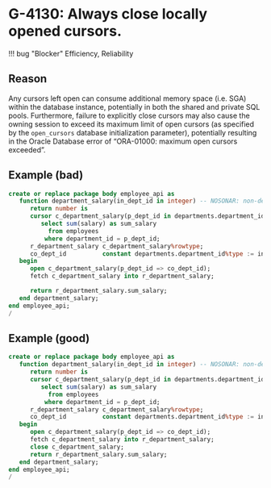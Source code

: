 # G-4130: Always close locally opened cursors.

!!! bug "Blocker"
    Efficiency, Reliability

## Reason

Any cursors left open can consume additional memory space (i.e. SGA) within the database instance, potentially in both the shared and private SQL pools. Furthermore, failure to explicitly close cursors may also cause the owning session to exceed its maximum limit of open cursors (as specified by the `open_cursors` database initialization parameter), potentially resulting in the Oracle Database error of “ORA-01000: maximum open cursors exceeded”. 

## Example (bad)

``` sql hl_lines="11"
create or replace package body employee_api as
   function department_salary(in_dept_id in integer) -- NOSONAR: non-deterministic
      return number is
      cursor c_department_salary(p_dept_id in departments.department_id%type) is
         select sum(salary) as sum_salary
           from employees
          where department_id = p_dept_id;
      r_department_salary c_department_salary%rowtype;
      co_dept_id          constant departments.department_id%type := in_dept_id;
   begin
      open c_department_salary(p_dept_id => co_dept_id);
      fetch c_department_salary into r_department_salary;

      return r_department_salary.sum_salary;
   end department_salary;
end employee_api;
/
```

## Example (good)

``` sql hl_lines="11 13"
create or replace package body employee_api as
   function department_salary(in_dept_id in integer) -- NOSONAR: non-deterministic
      return number is
      cursor c_department_salary(p_dept_id in departments.department_id%type) is
         select sum(salary) as sum_salary
           from employees
          where department_id = p_dept_id;
      r_department_salary c_department_salary%rowtype;
      co_dept_id          constant departments.department_id%type := in_dept_id;
   begin
      open c_department_salary(p_dept_id => co_dept_id);
      fetch c_department_salary into r_department_salary;
      close c_department_salary;
      return r_department_salary.sum_salary;
   end department_salary;
end employee_api;
/
```